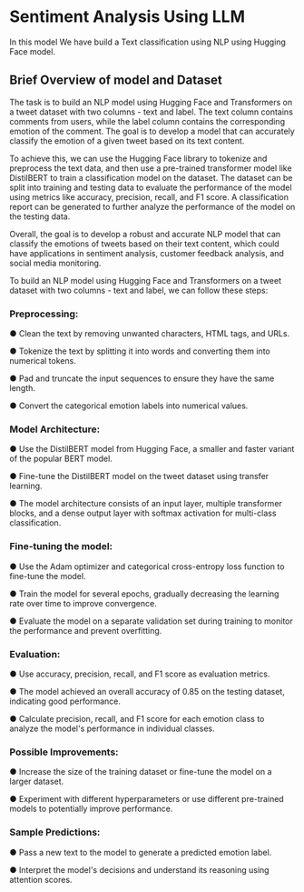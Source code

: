 # Sentiment Analysis Using LLM
In this model We have build a Text classification using NLP using Hugging Face model.


## Brief Overview of model and Dataset
The task is to build an NLP model using Hugging Face and Transformers on a tweet
dataset with two columns - text and label. The text column contains comments from
users, while the label column contains the corresponding emotion of the comment. The
goal is to develop a model that can accurately classify the emotion of a given tweet
based on its text content.

To achieve this, we can use the Hugging Face library to tokenize and preprocess the text
data, and then use a pre-trained transformer model like DistilBERT to train a
classification model on the dataset. The dataset can be split into training and testing
data to evaluate the performance of the model using metrics like accuracy, precision,
recall, and F1 score. A classification report can be generated to further analyze the
performance of the model on the testing data.

Overall, the goal is to develop a robust and accurate NLP model that can classify the
emotions of tweets based on their text content, which could have applications in
sentiment analysis, customer feedback analysis, and social media monitoring.

To build an NLP model using Hugging Face and Transformers on a tweet dataset with
two columns - text and label, we can follow these steps:

### Preprocessing:
● Clean the text by removing unwanted characters, HTML tags, and URLs.

● Tokenize the text by splitting it into words and converting them into numerical
tokens.

● Pad and truncate the input sequences to ensure they have the same length.

● Convert the categorical emotion labels into numerical values.

### Model Architecture:
● Use the DistilBERT model from Hugging Face, a smaller and faster variant of the
popular BERT model.

● Fine-tune the DistilBERT model on the tweet dataset using transfer learning.

● The model architecture consists of an input layer, multiple transformer blocks,
and a dense output layer with softmax activation for multi-class classification.

### Fine-tuning the model:
● Use the Adam optimizer and categorical cross-entropy loss function to fine-tune
the model.

● Train the model for several epochs, gradually decreasing the learning rate over
time to improve convergence.

● Evaluate the model on a separate validation set during training to monitor the
performance and prevent overfitting.

### Evaluation:
● Use accuracy, precision, recall, and F1 score as evaluation metrics.

● The model achieved an overall accuracy of 0.85 on the testing dataset, indicating
good performance.

● Calculate precision, recall, and F1 score for each emotion class to analyze the
model's performance in individual classes.

### Possible Improvements:
● Increase the size of the training dataset or fine-tune the model on a larger
dataset.

● Experiment with different hyperparameters or use different pre-trained models to
potentially improve performance.

### Sample Predictions:
● Pass a new text to the model to generate a predicted emotion label.

● Interpret the model's decisions and understand its reasoning using attention
scores.
